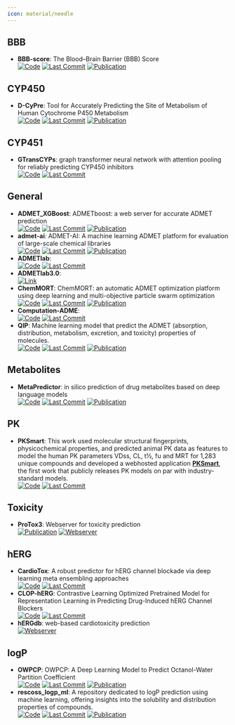 ```yaml
---
icon: material/needle
---
```



## **BBB**
- **BBB-score**: The Blood–Brain Barrier (BBB) Score  
		[![Code](https://img.shields.io/github/stars/gkxiao/BBB-score?style=for-the-badge&logo=github)](https://github.com/gkxiao/BBB-score) [![Last Commit](https://img.shields.io/github/last-commit/gkxiao/BBB-score?style=for-the-badge&logo=github)](https://github.com/gkxiao/BBB-score) [![Publication](https://img.shields.io/badge/Publication-Citations:197-blue?style=for-the-badge&logo=bookstack)](https://doi.org/10.1021/acs.jmedchem.9b01220) 

## **CYP450**
- **D-CyPre**: Tool for Accurately Predicting the Site of Metabolism of Human Cytochrome P450 Metabolism  
		[![Code](https://img.shields.io/github/stars/67520/D-CyPre?style=for-the-badge&logo=github)](https://github.com/67520/D-CyPre) [![Last Commit](https://img.shields.io/github/last-commit/67520/D-CyPre?style=for-the-badge&logo=github)](https://github.com/67520/D-CyPre) [![Publication](https://img.shields.io/badge/Publication-Citations:20-blue?style=for-the-badge&logo=bookstack)](https://doi.org/10.1021/acs.jcim.1c00144) 

## **CYP451**
- **GTransCYPs**: graph transformer neural network with attention pooling for reliably predicting CYP450 inhibitors  
		[![Code](https://img.shields.io/github/stars/zonwoo/GTransCYPs?style=for-the-badge&logo=github)](https://github.com/zonwoo/GTransCYPs) [![Last Commit](https://img.shields.io/github/last-commit/zonwoo/GTransCYPs?style=for-the-badge&logo=github)](https://github.com/zonwoo/GTransCYPs) 

## **General**
- **ADMET_XGBoost**: ADMETboost: a web server for accurate ADMET prediction  
		[![Code](https://img.shields.io/github/stars/smu-tao-group/ADMET_XGBoost?style=for-the-badge&logo=github)](https://github.com/smu-tao-group/ADMET_XGBoost) [![Last Commit](https://img.shields.io/github/last-commit/smu-tao-group/ADMET_XGBoost?style=for-the-badge&logo=github)](https://github.com/smu-tao-group/ADMET_XGBoost) [![Publication](https://img.shields.io/badge/Publication-Citations:35-blue?style=for-the-badge&logo=bookstack)](https://doi.org/10.1007/s00894-022-05373-8) 
- **admet-ai**: ADMET-AI: A machine learning ADMET platform for evaluation of large-scale chemical libraries  
		[![Code](https://img.shields.io/github/stars/swansonk14/admet_ai?style=for-the-badge&logo=github)](https://github.com/swansonk14/admet_ai) [![Last Commit](https://img.shields.io/github/last-commit/swansonk14/admet_ai?style=for-the-badge&logo=github)](https://github.com/swansonk14/admet_ai) [![Publication](https://img.shields.io/badge/Publication-Citations:7-blue?style=for-the-badge&logo=bookstack)](https://doi.org/10.1093/bioinformatics/btae416) 
- **ADMETlab**:   
		[![Code](https://img.shields.io/github/stars/ifyoungnet/ADMETlab?style=for-the-badge&logo=github)](https://github.com/ifyoungnet/ADMETlab) [![Last Commit](https://img.shields.io/github/last-commit/ifyoungnet/ADMETlab?style=for-the-badge&logo=github)](https://github.com/ifyoungnet/ADMETlab) 
- **ADMETlab3.0**:   
	[![Link](https://img.shields.io/badge/Link-offline-red?style=for-the-badge&logo=xamarin&logoColor=red)](https://admetlab3.scbdd.com) 
- **ChemMORT**: ChemMORT: an automatic ADMET optimization platform using deep learning and multi-objective particle swarm optimization  
		[![Code](https://img.shields.io/github/stars/leelasd/ChemMORT?style=for-the-badge&logo=github)](https://github.com/leelasd/ChemMORT) [![Last Commit](https://img.shields.io/github/last-commit/leelasd/ChemMORT?style=for-the-badge&logo=github)](https://github.com/leelasd/ChemMORT) [![Publication](https://img.shields.io/badge/Publication-Citations:3-blue?style=for-the-badge&logo=bookstack)](https://doi.org/10.1093/bib/bbae008) 
- **Computation-ADME**:   
		[![Code](https://img.shields.io/github/stars/molecularinformatics/Computational-ADME?style=for-the-badge&logo=github)](https://github.com/molecularinformatics/Computational-ADME) [![Last Commit](https://img.shields.io/github/last-commit/molecularinformatics/Computational-ADME?style=for-the-badge&logo=github)](https://github.com/molecularinformatics/Computational-ADME) 
- **QIP**: Machine learning model that predict the ADMET (absorption, distribution, metabolism, excretion, and toxicity) properties of molecules.  
		[![Code](https://img.shields.io/github/stars/standigm/qip?style=for-the-badge&logo=github)](https://github.com/standigm/qip) [![Last Commit](https://img.shields.io/github/last-commit/standigm/qip?style=for-the-badge&logo=github)](https://github.com/standigm/qip) [![Publication](https://img.shields.io/badge/Publication-Citations:0-blue?style=for-the-badge&logo=bookstack)](https://doi.org/10.1021/acs.jcim.4c00772) 

## **Metabolites**
- **MetaPredictor**: in silico prediction of drug metabolites based on deep language models  
		[![Code](https://img.shields.io/github/stars/zhukeyun/Meta-Predictor?style=for-the-badge&logo=github)](https://github.com/zhukeyun/Meta-Predictor) [![Last Commit](https://img.shields.io/github/last-commit/zhukeyun/Meta-Predictor?style=for-the-badge&logo=github)](https://github.com/zhukeyun/Meta-Predictor) [![Publication](https://img.shields.io/badge/Publication-Citations:0-blue?style=for-the-badge&logo=bookstack)](https://doi.org/10.1093/bib/bbae374) 

## **PK**
- **PKSmart**: This work used molecular structural fingerprints, physicochemical properties, and predicted animal PK data as features to model the human PK parameters VDss, CL, t½, fu and MRT for 1,283 unique compounds and developed a webhosted application **[PKSmart](https://pk-predictor.serve.scilifelab.se/)**, the first work that publicly releases PK models on par with industry-standard models.  
		[![Code](https://img.shields.io/github/stars/srijitseal/PKSmart?style=for-the-badge&logo=github)](https://github.com/srijitseal/PKSmart) [![Last Commit](https://img.shields.io/github/last-commit/srijitseal/PKSmart?style=for-the-badge&logo=github)](https://github.com/srijitseal/PKSmart) 

## **Toxicity**
- **ProTox3**: Webserver for toxicity prediction  
	[![Publication](https://img.shields.io/badge/Publication-Citations:64-blue?style=for-the-badge&logo=bookstack)](https://doi.org/10.1093/nar/gkae303) [![Webserver](https://img.shields.io/badge/Webserver-online-brightgreen?style=for-the-badge&logo=cachet&logoColor=65FF8F)](https://tox.charite.de/protox3/) 

## **hERG**
- **CardioTox**: A robust predictor for hERG channel blockade via deep learning meta ensembling approaches  
		[![Code](https://img.shields.io/github/stars/Abdulk084/CardioTox?style=for-the-badge&logo=github)](https://github.com/Abdulk084/CardioTox) [![Last Commit](https://img.shields.io/github/last-commit/Abdulk084/CardioTox?style=for-the-badge&logo=github)](https://github.com/Abdulk084/CardioTox) 
- **CLOP-hERG**: Contrastive Learning Optimized Pretrained Model for Representation Learning in Predicting Drug-Induced hERG Channel Blockers  
		[![Code](https://img.shields.io/github/stars/heshida01/CLOP-hERG?style=for-the-badge&logo=github)](https://github.com/heshida01/CLOP-hERG/blob/main/README.md) [![Last Commit](https://img.shields.io/github/last-commit/heshida01/CLOP-hERG?style=for-the-badge&logo=github)](https://github.com/heshida01/CLOP-hERG/blob/main/README.md) 
- **hERGdb**: web-based cardiotoxicity prediction  
	[![Webserver](https://img.shields.io/badge/Webserver-offline-red?style=for-the-badge&logo=xamarin&logoColor=red)](https://drugdesign.riken.jp/hERGdb/) 

## **logP**
- **OWPCP**: OWPCP: A Deep Learning Model to Predict Octanol-Water Partition Coefficient  
		[![Code](https://img.shields.io/github/stars/jmohammadmaleki/OWPCP?style=for-the-badge&logo=github)](https://github.com/jmohammadmaleki/OWPCP.git) [![Last Commit](https://img.shields.io/github/last-commit/jmohammadmaleki/OWPCP?style=for-the-badge&logo=github)](https://github.com/jmohammadmaleki/OWPCP.git) [![Publication](https://img.shields.io/badge/Publication-Citations:0-blue?style=for-the-badge&logo=bookstack)](https://doi.org/10.1007/978-981-99-9283-6_1969) 
- **rescoss_logp_ml**: A repository dedicated to logP prediction using machine learning, offering insights into the solubility and distribution properties of compounds.  
		[![Code](https://img.shields.io/github/stars/cisert/rescoss_logp_ml?style=for-the-badge&logo=github)](https://github.com/cisert/rescoss_logp_ml) [![Last Commit](https://img.shields.io/github/last-commit/cisert/rescoss_logp_ml?style=for-the-badge&logo=github)](https://github.com/cisert/rescoss_logp_ml) [![Publication](https://img.shields.io/badge/Publication-Citations:23-blue?style=for-the-badge&logo=bookstack)](https://doi.org/10.1021/acsomega.2c05607) 
